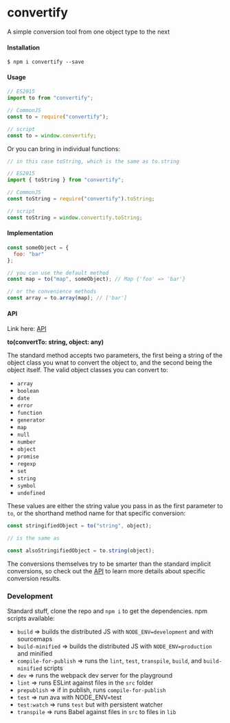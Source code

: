 # convertify

A simple conversion tool from one object type to the next

#### Installation

```
$ npm i convertify --save
```

#### Usage

```javascript
// ES2015
import to from "convertify";

// CommonJS
const to = require("convertify");

// script
const to = window.convertify;
```

Or you can bring in individual functions:

```javascript
// in this case toString, which is the same as to.string

// ES2015
import { toString } from "convertify";

// CommonJS
const toString = require("convertify").toString;

// script
const toString = window.convertify.toString;
```

#### Implementation

```javascript
const someObject = {
  foo: "bar"
};

// you can use the default method
const map = to("map", someObject); // Map {'foo' => 'bar'}

// or the convenience methods
const array = to.array(map); // ['bar']
```

#### API

Link here: [API](API.md)

**to(convertTo: string, object: any)**

The standard method accepts two parameters, the first being a string of the object class you wnat to convert the object to, and the second being the object itself. The valid object classes you can convert to:

- `array`
- `boolean`
- `date`
- `error`
- `function`
- `generator`
- `map`
- `null`
- `number`
- `object`
- `promise`
- `regexp`
- `set`
- `string`
- `symbol`
- `undefined`

These values are either the string value you pass in as the first parameter to `to`, or the shorthand method name for that specific conversion:

```javascript
const stringifiedObject = to("string", object);

// is the same as

const alsoStringifiedObject = to.string(object);
```

The conversions themselves try to be smarter than the standard implicit conversions, so check out the [API](API.md) to learn more details about specific conversion results.

### Development

Standard stuff, clone the repo and `npm i` to get the dependencies. npm scripts available:

- `build` => builds the distributed JS with `NODE_ENV=development` and with sourcemaps
- `build-minified` => builds the distributed JS with `NODE_ENV=production` and minified
- `compile-for-publish` => runs the `lint`, `test`, `transpile`, `build`, and `build-minified` scripts
- `dev` => runs the webpack dev server for the playground
- `lint` => runs ESLint against files in the `src` folder
- `prepublish` => if in publish, runs `compile-for-publish`
- `test` => run ava with NODE_ENV=test
- `test:watch` => runs `test` but with persistent watcher
- `transpile` => runs Babel against files in `src` to files in `lib`
